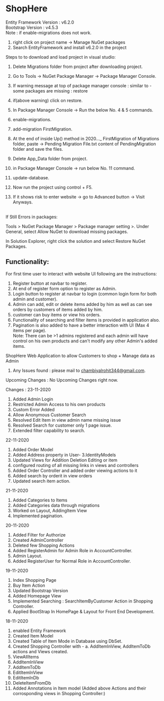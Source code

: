 # ShopHere
Entity Framework Version : v6.2.0     <br/>
Bootstrap Version : v4.5.3            <br/>
Note : if enable-migrations does not work.
  1. right click on project name -> Manage NuGet packages
  2. Search EntityFramework and install v6.2.0 in the project



Steps to to download and load project in visual studio:
  1. Delete Migrations folder from project after downloading project.
  2. Go to Tools -> NuGet Package Manager -> Package Manager Console.
  3. If warning message at top of package manager console : similar to - some packages are missing : restore
  4. if(above warning) click on restore.
  5. In Package Manager Console -> Run the below No. 4 & 5 commands.
  
  6. enable-migrations.
  7. add-migration FirstMigration.
  
  8. At the end of inside Up() method in 2020..._ FirstMigration of Migrations folder, paste -> Pending Migration File.txt content of PendingMigration folder and save the files.   
  9. Delete App_Data folder from project.
  10. in Package Manager Console -> run below No. 11 command.
  
  11. update-database.
  
  12. Now run the project using control + F5.
  13. If it shows risk to enter website -> go to Advanced button -> Visit Anyways.    <br/>
  
  <br/>
  If Still Errors in packages:      <br/>
  
  Tools > NuGet Package Manager > Package manager setting >. Under General, select Allow NuGet to download missing packages.        <br/>
  
  In Solution Explorer, right click the solution and select Restore NuGet Packages.

Functionality:
 ----------------------
  For first time user to interact with website UI following are the instructions:
  1. Register button at navbar to register.
  2. At end of register form option to register as Admin.
  3. Login button to register at navbar to login (common login form for both admin and customer).
  4. Admin can add, edit or delete items added by him as well as can see orders by customers of items added by him.
  5. customer can buy items or view his orders.
  6. Functionality of searching and filter items is provided in application also.
  7. Pagination is also added to have a better interaction with UI (Max 4 items per page). <br />
Note: There can be >1 admins registered and each admin will have control on his own products and can't modify any other Admin's added items.<br/>

ShopHere Web Application to allow Customers to shop + Manage data as Admin
  1. Any Issues found : please mail to chambiyalrohit344@gmail.com.

Upcoming Changes :
  No Upcoming Changes right now.

Changes : 
23-11-2020
  1. Added Admin Login
  2. Restricted Admin Access to his own products
  3. Custom Error Added
  4. Allow Anonymous Customer Search
  5. Resolved Edit Item in view admin name missing issue
  6. Resolved Search for customer only 1 page issue.
  7. Extended filter capability to search.
  
22-11-2020
  1. Added Order Model
  2. Added Address property in User- 3.IdentityModels
  4. Updated Views for Addition Deletion Editing or item
  5. configured routing of all missing links in views and controllers
  6. Added Order Controller and added order viewing actions to it
  7. Added search by orderit in view orders
  8. Updated search item action.


  
21-11-2020
  1. Added Categories to Items
  2. Added Categories data through migrations
  3. Worked on Layout, AddingItem View
  4. Implemented pagination.
  
  
20-11-2020
  1. Added Filter for Authorize
  2. Created AdminController
  3. Deleted few Shopping Actions
  4. Added RegisterAdmin for Admin Role in AccountController.
  5. Admin Layout. 
  6. Added RegisterUser for Normal Role in AccountController.
  
19-11-2020
  1. Index Shopping Page
  2. Buy Item Action 
  3. Updated Bootstrap Version
  4. Added Homepage View
  5. Implemented Searching : SearchItemByCustomer Action in Shopping Controller.
  6. Applied BootStrap In HomePage & Layout for Front End Development.



18-11-2020 
  1. enabled Entity Framework
  2. Created Item Model
  3. Created Table of Item Mode in Database using DbSet.
  4. Created Shopping Controller with -
      a. AddItemInView, AddItemToDb actions and Views created.
  5. ViewAllItems
  6. AddItemInView
  7. AddItemToDb
  8. EditItemInView
  9. EditItemInDb
  10. DeleteItemFromDb
  11. Added Annotations in Item model
    (Added above Actions and their corrosponding views in Shopping Controller:)
